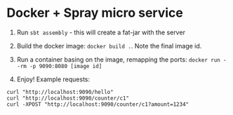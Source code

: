 Docker + Spray micro service
======================
1. Run `sbt assembly` - this will create a fat-jar with the server

2. Build the docker image: `docker build .`. Note the final image id.

3. Run a container basing on the image, remapping the ports: `docker run --rm -p 9090:8080 [image id]`

4. Enjoy! Example requests:
```
curl "http://localhost:9090/hello"
curl "http://localhost:9090/counter/c1"
curl -XPOST "http://localhost:9090/counter/c1?amount=1234"
```

